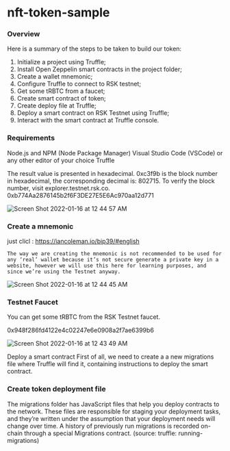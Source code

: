 # nft-token-sample

### Overview
Here is a summary of the steps to be taken to build our token:

 1. Initialize a project using Truffle;
 2. Install Open Zeppelin smart contracts in the project folder;
 3. Create a wallet mnemonic;
 4. Configure Truffle to connect to RSK testnet;
 5. Get some tRBTC from a faucet;
 6. Create smart contract of token;
 7. Create deploy file at Truffle;
 8. Deploy a smart contract on RSK Testnet using Truffle;
 9. Interact with the smart contract at Truffle console.

### Requirements
Node.js and NPM (Node Package Manager)
Visual Studio Code (VSCode) or any other editor of your choice
Truffle


The result value is presented in hexadecimal. 0xc3f9b is the block number in hexadecimal, the corresponding decimal is: 802715. To verify the block number, visit explorer.testnet.rsk.co.
0xb774Aa2876145b2f6F3DE27E5E6Ac970aa12d771

![Screen Shot 2022-01-16 at 12 44 57 AM](https://user-images.githubusercontent.com/11626327/149628161-fd597611-33b3-4595-bc47-8830e84e6e86.png)




### Create a mnemonic
just clicl : https://iancoleman.io/bip39/#english

    The way we are creating the mnemonic is not recommended to be used for any ‘real’ wallet because it’s not secure generate a private key in a website, however we will use this here for learning purposes, and since we’re using the Testnet anyway.
    
  ![Screen Shot 2022-01-16 at 12 44 45 AM](https://user-images.githubusercontent.com/11626327/149628077-0d1643c6-87e6-4418-9bba-30a71b0733b0.png)




### Testnet Faucet
You can get some tRBTC from the RSK Testnet faucet.

0x948f286fd4122e4c02247e6e0908a2f7ae6399b6

![Screen Shot 2022-01-16 at 12 43 49 AM](https://user-images.githubusercontent.com/11626327/149628103-74aacf33-8e2e-4278-a751-2cde87dae003.png)

Deploy a smart contract
First of all, we need to create a a new migrations file where Truffle will find it, containing instructions to deploy the smart contract.


### Create token deployment file
The migrations folder has JavaScript files that help you deploy contracts to the network.
These files are responsible for staging your deployment tasks, and they’re written under the assumption that your deployment needs will change over time. 
A history of previously run migrations is recorded on-chain through a special Migrations contract. 
(source: truffle: running-migrations)
